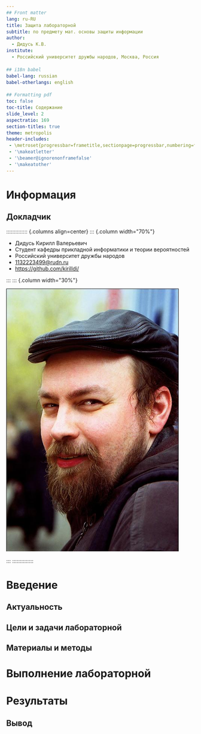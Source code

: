 ```yaml
---
## Front matter
lang: ru-RU
title: Защита лабораторной 
subtitle: по предмету мат. основы защиты информации
author:
  - Дидусь К.В.
institute:
  - Российский университет дружбы народов, Москва, Россия

## i18n babel
babel-lang: russian
babel-otherlangs: english

## Formatting pdf
toc: false
toc-title: Содержание
slide_level: 2
aspectratio: 169
section-titles: true
theme: metropolis
header-includes:
 - \metroset{progressbar=frametitle,sectionpage=progressbar,numbering=fraction}
 - '\makeatletter'
 - '\beamer@ignorenonframefalse'
 - '\makeatother'
---
```


# Информация

## Докладчик

:::::::::::::: {.columns align=center}
::: {.column width="70%"}

  * Дидусь Кирилл Валерьевич
  * Студент кафедры прикладной информатики и теории вероятностей
  * Российский университет дружбы народов
  * [1132223499@rudn.ru](mailto:1132223499@rudn.ru)
  * <https://github.com/kirilldi/>

:::
::: {.column width="30%"}

![](./image/kulyabov.jpg)

:::
::::::::::::::
# Введение

## Актуальность


## Цели и задачи лабораторной


## Материалы и методы


# Выполнение лабораторной

##

##


# Результаты

## Вывод


